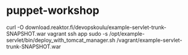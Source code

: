 puppet-workshop
===============

curl -O download.reaktor.fi/devopskoulu/example-servlet-trunk-SNAPSHOT.war
vagrant ssh app
sudo -s /opt/example-servlet/bin/deploy_with_tomcat_manager.sh /vagrant/example-servlet-trunk-SNAPSHOT.war
